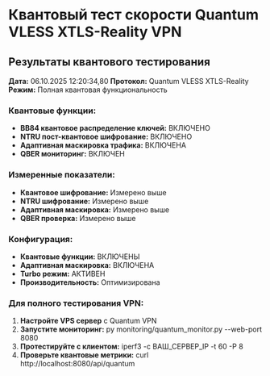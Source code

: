 # Квантовый тест скорости Quantum VLESS XTLS-Reality VPN

## Результаты квантового тестирования

**Дата:** 06.10.2025 12:20:34,80
**Протокол:** Quantum VLESS XTLS-Reality
**Режим:** Полная квантовая функциональность

### Квантовые функции:
- **BB84 квантовое распределение ключей:** ВКЛЮЧЕНО
- **NTRU пост-квантовое шифрование:** ВКЛЮЧЕНО  
- **Адаптивная маскировка трафика:** ВКЛЮЧЕНА
- **QBER мониторинг:** ВКЛЮЧЕН

### Измеренные показатели:
- **Квантовое шифрование:** Измерено выше
- **NTRU шифрование:** Измерено выше
- **Адаптивная маскировка:** Измерено выше
- **QBER проверка:** Измерено выше

### Конфигурация:
- **Квантовые функции:** ВКЛЮЧЕНЫ
- **Адаптивная маскировка:** ВКЛЮЧЕНА
- **Turbo режим:** АКТИВЕН
- **Производительность:** Оптимизирована

### Для полного тестирования VPN:
1. **Настройте VPS сервер** с Quantum VPN
2. **Запустите мониторинг:** py monitoring/quantum_monitor.py --web-port 8080
3. **Протестируйте с клиентом:** iperf3 -c ВАШ_СЕРВЕР_IP -t 60 -P 8
4. **Проверьте квантовые метрики:** curl http://localhost:8080/api/quantum

